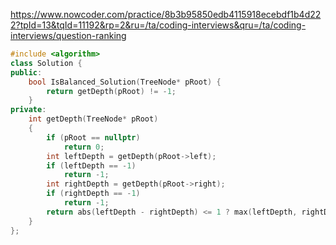 https://www.nowcoder.com/practice/8b3b95850edb4115918ecebdf1b4d222?tpId=13&tqId=11192&rp=2&ru=/ta/coding-interviews&qru=/ta/coding-interviews/question-ranking

```cpp
#include <algorithm>
class Solution {
public:
    bool IsBalanced_Solution(TreeNode* pRoot) {
        return getDepth(pRoot) != -1;
    }
private:
    int getDepth(TreeNode* pRoot)
    {
        if (pRoot == nullptr)
            return 0;
        int leftDepth = getDepth(pRoot->left);
        if (leftDepth == -1)
            return -1;
        int rightDepth = getDepth(pRoot->right);
        if (rightDepth == -1)
            return -1;
        return abs(leftDepth - rightDepth) <= 1 ? max(leftDepth, rightDepth) + 1 : -1;
    }
};
```

